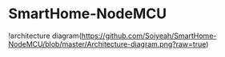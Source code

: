 # SmartHome-NodeMCU
!architecture diagram(https://github.com/Soiyeah/SmartHome-NodeMCU/blob/master/Architecture-diagram.png?raw=true)
